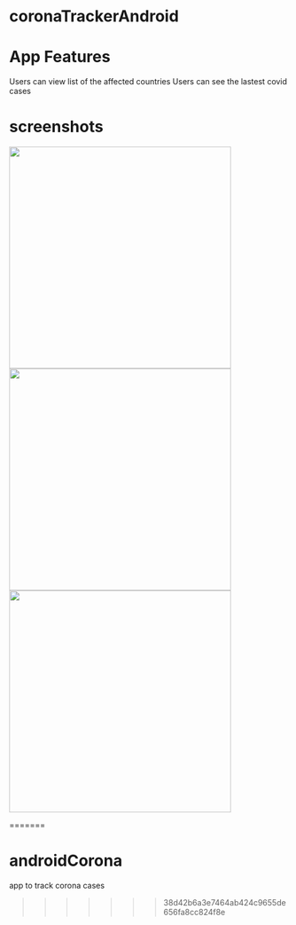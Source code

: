 # coronaTrackerAndroid

# App Features
Users can view list of the affected countries
Users can see the lastest covid cases 

# screenshots


<img src="https://user-images.githubusercontent.com/17925504/89795902-42dad080-db29-11ea-93c6-7082ee61b3ee.png" width="400">

<img src="https://user-images.githubusercontent.com/17925504/89796058-74ec3280-db29-11ea-8072-81d7d94e809d.png" width="400">

<img src="https://user-images.githubusercontent.com/17925504/89796069-77e72300-db29-11ea-8684-0e946fbc2521.png" width="400">









=======
# androidCorona
app to track corona cases
>>>>>>> 38d42b6a3e7464ab424c9655de656fa8cc824f8e
